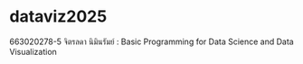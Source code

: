 # dataviz2025
663020278-5 จิตรลดา นิมินรัมย์ : Basic Programming for Data Science and Data Visualization
